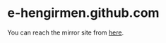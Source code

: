 # e-hengirmen.github.com

You can reach the mirror site from [here](https://user.ceng.metu.edu.tr/~e2468015/).